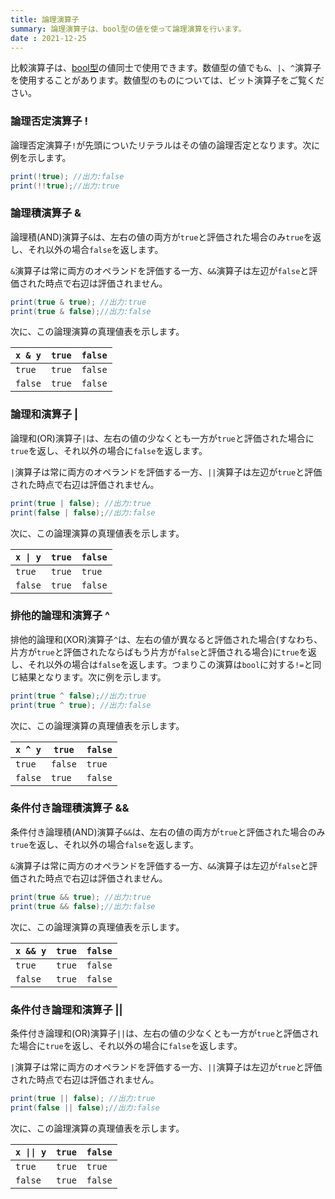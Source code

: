 ```yaml
---
title: 論理演算子
summary: 論理演算子は、bool型の値を使って論理演算を行います。
date : 2021-12-25
---
```


比較演算子は、[bool型](../../api/bool/index.md)の値同士で使用できます。数値型の値でも`&`、`|`、`^`演算子を使用することがあります。数値型のものについては、ビット演算子をご覧ください。

### 論理否定演算子 !
論理否定演算子`!`が先頭についたリテラルはその値の論理否定となります。次に例を示します。

```cs title="AliceScript"
print(!true); //出力:false
print(!!true);//出力:true
```

### 論理積演算子 &
論理積(AND)演算子`&`は、左右の値の両方が`true`と評価された場合のみ`true`を返し、それ以外の場合`false`を返します。

`&`演算子は常に両方のオペランドを評価する一方、`&&`演算子は左辺が`false`と評価された時点で右辺は評価されません。

```cs title="AliceScript"
print(true & true); //出力:true
print(true & false);//出力:false
```

次に、この論理演算の真理値表を示します。

|`x & y`|`true`|`false`|
|---|---|---|
|`true`|`true`|`false`|
|`false`|`true`|`false`|

### 論理和演算子 |
論理和(OR)演算子`|`は、左右の値の少なくとも一方が`true`と評価された場合に`true`を返し、それ以外の場合に`false`を返します。

`|`演算子は常に両方のオペランドを評価する一方、`||`演算子は左辺が`true`と評価された時点で右辺は評価されません。

```cs title="AliceScript"
print(true | false); //出力:true
print(false | false);//出力:false
```

次に、この論理演算の真理値表を示します。

|`x \| y`|`true`|`false`|
|---|---|---|
|`true`|`true`|`true`|
|`false`|`true`|`false`|

### 排他的論理和演算子 ^
排他的論理和(XOR)演算子`^`は、左右の値が異なると評価された場合(すなわち、片方が`true`と評価されたならばもう片方が`false`と評価される場合)に`true`を返し、それ以外の場合は`false`を返します。つまりこの演算は`bool`に対する`!=`と同じ結果となります。次に例を示します。

```cs title="AliceScript"
print(true ^ false);//出力:true
print(true ^ true); //出力:false
```

次に、この論理演算の真理値表を示します。

|`x ^ y`|`true`|`false`|
|---|---|---|
|`true`|`false`|`true`|
|`false`|`true`|`false`|

### 条件付き論理積演算子 &&
条件付き論理積(AND)演算子`&&`は、左右の値の両方が`true`と評価された場合のみ`true`を返し、それ以外の場合`false`を返します。

`&`演算子は常に両方のオペランドを評価する一方、`&&`演算子は左辺が`false`と評価された時点で右辺は評価されません。

```cs title="AliceScript"
print(true && true); //出力:true
print(true && false);//出力:false
```

次に、この論理演算の真理値表を示します。

|`x && y`|`true`|`false`|
|---|---|---|
|`true`|`true`|`false`|
|`false`|`true`|`false`|

### 条件付き論理和演算子 ||
条件付き論理和(OR)演算子`||`は、左右の値の少なくとも一方が`true`と評価された場合に`true`を返し、それ以外の場合に`false`を返します。

`|`演算子は常に両方のオペランドを評価する一方、`||`演算子は左辺が`true`と評価された時点で右辺は評価されません。

```cs title="AliceScript"
print(true || false); //出力:true
print(false || false);//出力:false
```

次に、この論理演算の真理値表を示します。

|`x \|\| y`|`true`|`false`|
|---|---|---|
|`true`|`true`|`true`|
|`false`|`true`|`false`|